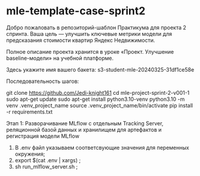 # mle-template-case-sprint2

Добро пожаловать в репозиторий-шаблон Практикума для проекта 2 спринта. Ваша цель — улучшить ключевые метрики модели для предсказания стоимости квартир Яндекс Недвижимости.

Полное описание проекта хранится в уроке «Проект. Улучшение baseline-модели» на учебной платформе.

Здесь укажите имя вашего бакета:
s3-student-mle-20240325-31df1ce58e

Последовательность шагов:

git clone https://github.com/Jedi-knight161
cd mle-project-sprint-2-v001-1
sudo apt-get update
sudo apt-get install python3.10-venv
python3.10 -m venv .venv_project_name
source .venv_project_name/bin/activate 
pip install -r requirements.txt 

Этап 1: Разворачивание MLflow с отдельным Tracking Server, реляционной базой данных и хранилищем для артефактов и регистрация модели MLflow 
1. В .env файл указываем соответсвующие значения для переменных окружения;
2. export $(cat .env | xargs) ;
3. sh run_mlflow_server.sh ;
